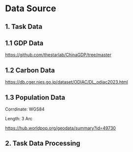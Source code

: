 # Data Source

## 1. Task Data
## 1.1 GDP Data

https://github.com/thestarlab/ChinaGDP/tree/master 

## 1.2 Carbon Data

https://db.cger.nies.go.jp/dataset/ODIAC/DL_odiac2023.html

## 1.3 Population Data

Corrdinate: WGS84

Length: 3 Arc

https://hub.worldpop.org/geodata/summary?id=49730 

## 2. Task Data Processing

